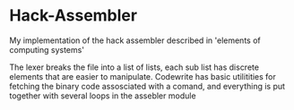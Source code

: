 # Hack-Assembler
My implementation of the hack assembler described in 'elements of computing systems'


The lexer breaks the file into a list of lists, each sub list has discrete elements that are easier to manipulate. Codewrite has basic utilitities for fetching the binary code assosciated with a comand, and everything is put together with several loops in the assebler module
